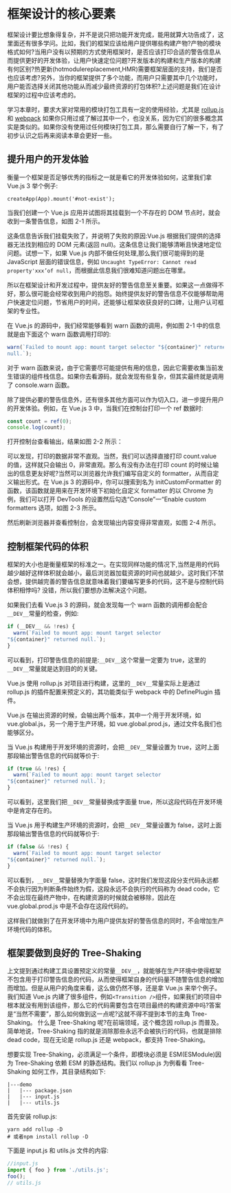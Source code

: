 # 框架设计的核心要素

框架设计要比想象得复杂，并不是说只把功能开发完成，能用就算大功告成了，这里面还有很多学问。比如，我们的框架应该给用户提供哪些构建产物?产物的模块格式如何?当用户没有以预期的方式使用框架时，是否应该打印合适的警告信息从而提供更好的开发体验，让用户快速定位问题?开发版本的构建和生产版本的构建有何区别?热更新(hotmodulereplacement,HMR)需要框架层面的支持，我们是否也应该考虑?另外，当你的框架提供了多个功能，而用户只需要其中几个功能时，用户能否选择关闭其他功能从而减少最终资源的打包体积?上述问题是我们在设计框架的过程中应该考虑的。

学习本章时，要求大家对常用的模块打包工具有一定的使用经验，尤其是 [rollup.js](https://rollupjs.org/guide/en) 和 [webpack](https://webpack.js.org/) 如果你只用过或了解过其中一个，也没关系，因为它们的很多概念其实是类似的。如果你没有使用过任何模块打包工具，那么需要自行了解一下，有了初步认识之后再来阅读本章会更好一些。

## 提升用户的开发体验

衡量一个框架是否足够优秀的指标之一就是看它的开发体验如何，这里我们拿 Vue.js 3 举个例子:

```vue
createApp(App).mount('#not-exist');
```

当我们创建一个 Vue.js 应用并试图将其挂载到一个不存在的 DOM 节点时，就会收到一条警告信息，如图 2-1 所示。

这条信息告诉我们挂载失败了，并说明了失败的原因:Vue.js 根据我们提供的选择器无法找到相应的 DOM 元素(返回 null)。这条信息让我们能够清晰且快速地定位问题。试想一下，如果 Vue.js 内部不做任何处理,那么我们很可能得到的是 JavaScript 层面的错误信息，例如 `Uncaught TypeError: Cannot read property'xxx’of null`，而根据此信息我们很难知道问题出在哪里。

所以在框架设计和开发过程中，提供友好的警告信息至关重要。如果这一点做得不好，那么很可能会经常收到用户的抱怨。始终提供友好的警告信息不仅能够帮助用户快速定位问题，节省用户的时间，还能够让框架收获良好的口碑，让用户认可框架的专业性。

在 Vue.js 的源码中，我们经常能够看到 warn 函数的调用，例如图 2-1 中的信息就是由下面这个 warn 函数调用打印的:

```js
warn(`Failed to mount app: mount target selector "${container}" returned
null.`);
```

对于 warn 函数来说，由于它需要尽可能提供有用的信息，因此它需要收集当前发生错误的组件栈信息。如果你去看源码，就会发现有些复杂，但其实最终就是调用了 console.warn 函数。

除了提供必要的警告信息外，还有很多其他方面可以作为切入口，进一步提升用户的开发体验。例如，在 Vue.js 3 中，当我们在控制台打印一个 ref 数据时:

```js
const count = ref(0);
console.log(count);
```

打开控制台查看输出，结果如图 2-2 所示：

可以发现，打印的数据非常不直观。当然，我们可以选择直接打印 count.value 的值，这样就只会输出 0，非常直观。那么有没有办法在打印 count 的时候让输出的信息更友好呢?当然可以浏览器允许我们编写自定义的 formatter，从而自定义输出形式。在 Vue.js 3 的源码中，你可以搜索到名为 initCustomFormatter 的函数，该函数就是用来在开发环境下初始化自定义 formatter 的以 Chrome 为例，我们可以打开 DevTools 的设置然后勾选“Console”一“Enable custom formatters 选项，如图 2-3 所示。

然后刷新浏览器并查看控制台，会发现输出内容变得非常直观，如图 2-4 所示。

## 控制框架代码的体积

框架的大小也是衡量框架的标准之一。在实现同样功能的情况下,当然是用的代码越少越好这样体积就会越小，最后浏览器加载资源的时间也就越少。这时我们不禁会想，提供越完善的警告信息就意味着我们要编写更多的代码，这不是与控制代码体积相悖吗? 没错，所以我们要想办法解决这个问题。

如果我们去看 Vue.js 3 的源码，就会发现每一个 warn 函数的调用都会配合`__DEV__`常量的检查，例如:

```js
if (__DEV__ && !res) {
  warn(`Failed to mount app: mount target selector
"${container}" returned null.`);
}
```

可以看到，打印警告信息的前提是:`__DEV__`这个常量一定要为 true，这里的`__DEV__`常量就是达到目的的关键。

Vue.js 使用 rollup.js 对项目进行构建，这里的`__DEV__`常量实际上是通过 rollup.js 的插件配置来预定义的，其功能类似于 webpack 中的 DefinePlugin 插件。

Vue.js 在输出资源的时候，会输出两个版本，其中一个用于开发环境，如 vue.global.js，另一个用于生产环境，如 vue.global.prod.js，通过文件名我们也能够区分。

当 Vue.js 构建用于开发环境的资源时，会把`__DEV__`常量设置为 true，这时上面那段输出警告信息的代码就等价于:

```js
if (true && !res) {
  warn(`Failed to mount app: mount target selector
"${container}" returned null.`);
}
```

可以看到，这里我们把`__DEV__`常量替换成字面量 true，所以这段代码在开发环境中是肯定存在的。

当 Vue.js 用于构建生产环境的资源时，会把`__DEV__`常量设置为 false，这时上面那段输出警告信息的代码就等价于:

```js
if (false && !res) {
  warn(`Failed to mount app: mount target selector
"${container}" returned null.`);
}
```

可以看到，`__DEV__`常量替换为字面量 false，这时我们发现这段分支代码永远都不会执行因为判断条件始终为假，这段永远不会执行的代码称为 dead code，它不会出现在最终产物中，在构建资源的时候就会被移除，因此在 vue.global.prod.js 中是不会存在这段代码的。

这样我们就做到了在开发环境中为用户提供友好的警告信息的同时，不会增加生产环境代码的体积。

## 框架要做到良好的 Tree-Shaking

上文提到通过构建工具设置预定义的常量`__DEV__`，就能够在生产环境中使得框架不包含用于打印警告信息的代码，从而使得框架自身的代码量不随警告信息的增加而增加。但是从用户的角度来看，这么做仍然不够，还是拿 Vue.js 来举个例子。我们知道 Vue.js 内建了很多组件，例如`<Transition />`组件，如果我们的项目中根本就没有用到该组件，那么它的代码需要包含在项目最终的构建资源中吗?答案是“当然不需要”，那么如何做到这一点呢?这就不得不提到本节的主角 Tree-Shaking。
什么是 Tree-Shaking 呢?在前端领域，这个概念因 rollup.js 而普及。简单地说，Tree-Shaking 指的就是消除那些永远不会被执行的代码，也就是排除 dead code，现在无论是 rollup.js 还是 webpack，都支持 Tree-Shaking。

想要实现 Tree-Shaking，必须满足一个条件，即模块必须是 ESM(ESModule)因为 Tree-Shaking 依赖 ESM 的静态结构。我们以 rollup.js 为例看看 Tree-Shaking 如何工作，其目录结构如下:

```shell
|---demo
|   |--- package.json
|   |--- input.js
|   |--- utils.js
```

首先安装 rollup.js:

```shell
yarn add rollup -D
# 或者npm install rollup -D
```

下面是 input.js 和 utils.js 文件的内容:

```js
//input.js
import { foo } from './utils.js';
foo();
// utils.js
```
